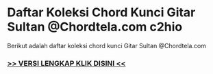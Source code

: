
 # Daftar Koleksi Chord  Kunci Gitar Sultan @Chordtela.com c2hio


Berikut adalah daftar koleksi chord  kunci Gitar Sultan @Chordtela.com

###  <a href="https://shortlighzx.web.app?sq=Daftar Koleksi Chord  Kunci Gitar Sultan @Chordtela.com"> >> VERSI LENGKAP KLIK DISINI << </a>
